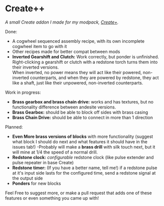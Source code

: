 # Create++
_A small Create addon I made for my modpack, [Create+](https://www.curseforge.com/minecraft/modpacks/create-mod-plus)._

Done:

- A cogwheel sequenced assembly recipe, with its own incomplete cogwheel item to go with it
- Other recipes made for better compat between mods
- **Inverted Gearshift and Clutch:** Work correctly, but ponder is unfinished. Right-clicking a gearshift or clutch with a redstone torch turns them into their inverted versions.  
When inverted, no power means they will act like their powered, non-inverted counterparts, and when they are powered by redstone, they act like a shaft, just like their unpowered, non-inverted counterparts.

Work in progress:

- **Brass gearbox and brass chain drive:** works and has textures, but no functionality difference between andesite versions.  
- **Brass Gearbox:** should be able to block off sides with brass casing  
- **Brass Chain Drive:** should be able to connect in more than 1 direction

Planned:

- **Even More brass versions of blocks** with more functionality (suggest what block I should do next and what features it should have in the issues tab!)
-Probably will make a **brass drill** with silk touch next, but it will mine at 1/4 the speed of a normal drill.
- **Redstone clock:** _configurable_ redstone clock (like pulse extender and pulse repeater in base Create)
- **Redstone timer:** (If you have a better name, tell me!) if a redstone pulse at it's input side lasts for the configured time, send a redstone signal at the output side
- **Ponders** for new blocks

Feel Free to suggest more, or make a pull request that adds one of these features or even something you came up with!